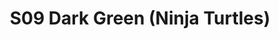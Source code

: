 ---
title: S09 Dark Green (Ninja Turtles)
permalink: "/teams/s09-dark-green"
members:
- Kevin Smiffy - Captain
- Jim Connolly - Quarterback
- Tony Bender
- Jason Beverley
- Adam Brewer
- Andrew Carr
- Greg Kihm
- Kevin Kostyk
- Matt Nix
- Gary Reboca
- Chris Rybicki
- Melody Thomas
- Jarod Trujillo
teamid: 4455
name: S09 Dark Green
color: Ninja Turtles
division: ''
---